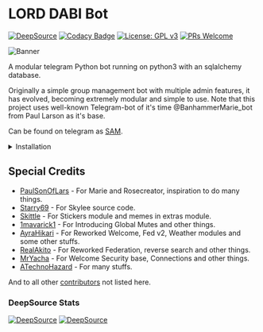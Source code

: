 # LORD DABI Bot

[![DeepSource](https://static.deepsource.io/deepsource-badge-light-mini.svg)](https://deepsource.io/gh/SA7ANI/DABI/?ref=repository-badge)
[![Codacy Badge](https://api.codacy.com/project/badge/Grade/223b5710f2fa41d58775094ee65b6957)](https://app.codacy.com/gh/SA7ANI/DABI?utm_source=github.com&utm_medium=referral&utm_content=SA7ANI/DABI&utm_campaign=Badge_Grade)
[![License: GPL v3](https://img.shields.io/badge/License-GPLv3-blue.svg)](https://www.gnu.org/licenses/gpl-3.0)
[![PRs Welcome](https://img.shields.io/badge/PRs-welcome-brightgreen.svg?style=flat-square)](http://makeapullrequest.com)

![Banner](https://telegra.ph/file/9faaa0a7711d64d59597e.jpg)

A modular telegram Python bot running on python3 with an sqlalchemy database.

Originally a simple group management bot with multiple admin features, it has evolved, becoming extremely modular and 
simple to use. Note that this project uses well-known Telegram-bot of it's time @BanhammerMarie_bot from Paul Larson as it's base.

Can be found on telegram as [SAM](https://t.me/MissSamanthaBot).

<details>
  <summary>Installation</summary>

## Starting the bot

Once you've setup your database and your configuration (see below) is complete, simply run:

`python3 -m dabi`

## Setting up the bot (Read this before trying to use!)

Please make sure to use python3.6, as I cannot guarantee everything will work as expected on older python versions!
This is because markdown parsing is done by iterating through a dict, which are ordered by default in 3.6.

### Configuration

There are two possible ways of configuring your bot: a config.py file, or ENV variables.

The prefered version is to use a `config.py` file, as it makes it easier to see all your settings grouped together.
This file should be placed in your `dabi` folder, alongside the `__main__.py` file . 
This is where your bot token will be loaded from, as well as your database URI (if you're using a database), and most of 
your other settings.

It is recommended to import sample_config and extend the Config class, as this will ensure your config contains all 
defaults set in the sample_config, hence making it easier to upgrade.

An example `config.py` file could be:
```
from dabi.sample_config import Config


class Development(Config):
    OWNER_ID =  834309762 # my telegram ID
    OWNER_USERNAME = "SA7ANI"  # my telegram username
    API_KEY = "your bot api key"  # my api key, as provided by the botfather
    SQLALCHEMY_DATABASE_URI = 'postgresql://username:password@localhost:5432/database'  # sample db credentials
    MESSAGE_DUMP = '-1234567890' # some group chat that your bot is a member of
    USE_MESSAGE_DUMP = True
    SUDO_USERS = []  # List of id's for users which have sudo access to the bot.
    LOAD = []
    NO_LOAD = []
    TELETHON_HASH = None # for purge stuffs
    TELETHON_ID = None
```

### Python dependencies

Install the necessary python dependencies by moving to the project directory and running:

`pip3 install -r requirements.txt`.

This will install all necessary python packages.

### Database

If you wish to use a database-dependent module (eg: locks, notes, userinfo, users, filters, welcomes),
you'll need to have a database installed on your system. I use postgres, so I recommend using it for optimal compatibility.

In the case of postgres, this is how you would set up a the database on a debian/ubuntu system. Other distributions may vary.

- install postgresql:

`sudo apt-get update && sudo apt-get install postgresql`

- change to the postgres user:

`sudo su - postgres`

- create a new database user (change YOUR_USER appropriately):

`createuser -P -s -e YOUR_USER`

This will be followed by you needing to input your password.

- create a new database table:

`createdb -O YOUR_USER YOUR_DB_NAME`

Change YOUR_USER and YOUR_DB_NAME appropriately.

- finally:

`psql YOUR_DB_NAME -h YOUR_HOST YOUR_USER`

This will allow you to connect to your database via your terminal.
By default, YOUR_HOST should be 0.0.0.0:5432.

You should now be able to build your database URI. This will be:

`sqldbtype://username:pw@hostname:port/db_name`

Replace sqldbtype with whichever db youre using (eg postgres, mysql, sqllite, etc)
repeat for your username, password, hostname (localhost?), port (5432?), and db name.

## Modules
### Setting load order

The module load order can be changed via the `LOAD` and `NO_LOAD` configuration settings.
These should both represent lists.

If `LOAD` is an empty list, all modules in `modules/` will be selected for loading by default.

If `NO_LOAD` is not present, or is an empty list, all modules selected for loading will be loaded.

If a module is in both `LOAD` and `NO_LOAD`, the module will not be loaded - `NO_LOAD` takes priority.

### Creating your own modules

Creating a module has been simplified as much as possible - but do not hesitate to suggest further simplification.

All that is needed is that your .py file be in the modules folder.

To add commands, make sure to import the dispatcher via

`from dabi import dispatcher`.

You can then add commands using the usual

`dispatcher.add_handler()`.

Assigning the `__help__` variable to a string describing this modules' available
commands will allow the bot to load it and add the documentation for
your module to the `/help` command. Setting the `__mod_name__` variable will also allow you to use a nicer, user
friendly name for a module.

The `__migrate__()` function is used for migrating chats - when a chat is upgraded to a supergroup, the ID changes, so 
it is necessary to migrate it in the db.

The `__stats__()` function is for retrieving module statistics, eg number of users, number of chats. This is accessed 
through the `/stats` command, which is only available to the bot owner.

</details>

## Special Credits

* [PaulSonOfLars](https://github.com/PaulSonOfLars) - For Marie and Rosecreator, inspiration to do many things.
* [Starry69](https://github.com/starry69) - For Skylee source code.
* [Skittle](https://github.com/Skittle) - For Stickers module and memes in extras module.
* [1mavarick1](https://github.com/1maverick1) - For Introducing Global Mutes and other things.
* [AyraHikari](https://github.com/AyraHikari) - For Reworked Welcome, Fed v2, Weather modules and some other stuffs.
* [RealAkito](https://github.com/RealAkito) - For Reworked Federation, reverse search and other things.
* [MrYacha](https://github.com/MrYacha) - For Welcome Security base, Connections and other things.
* [ATechnoHazard](https://github.com/ATechnoHazard) - For many stuffs.

And to all other [contributors](https://github.com/SA7ANI/DABI/graphs/contributors) not listed here.

### DeepSource Stats

[![DeepSource](https://deepsource.io/gh/SA7ANI/DABI.svg/?label=active+issues&show_trend=true)](https://deepsource.io/gh/SA7ANI/DABI/?ref=repository-badge)
[![DeepSource](https://deepsource.io/gh/SA7ANI/DABI.svg/?label=resolved+issues&show_trend=true)](https://deepsource.io/gh/SA7ANI/DABI/?ref=repository-badge)
